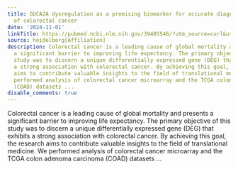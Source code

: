 ```yaml
---
title: GUCA2A dysregulation as a promising biomarker for accurate diagnosis and prognosis
  of colorectal cancer
date: '2024-11-01'
linkTitle: https://pubmed.ncbi.nlm.nih.gov/39485546/?utm_source=curl&utm_medium=rss&utm_campaign=pubmed-2&utm_content=1FakS-2QOkCT8HsMOQP1bCRQ4YzyumYOmxmF0moLsQ3dFB1E9V&fc=20220326224207&ff=20241101195436&v=2.18.0.post9+e462414
source: heidelberg[Affiliation]
description: Colorectal cancer is a leading cause of global mortality and presents
  a significant barrier to improving life expectancy. The primary objective of this
  study was to discern a unique differentially expressed gene (DEG) that exhibits
  a strong association with colorectal cancer. By achieving this goal, the research
  aims to contribute valuable insights to the field of translational medicine. We
  performed analysis of colorectal cancer microarray and the TCGA colon adenoma carcinoma
  (COAD) datasets ...
disable_comments: true
---
```

Colorectal cancer is a leading cause of global mortality and presents a significant barrier to improving life expectancy. The primary objective of this study was to discern a unique differentially expressed gene (DEG) that exhibits a strong association with colorectal cancer. By achieving this goal, the research aims to contribute valuable insights to the field of translational medicine. We performed analysis of colorectal cancer microarray and the TCGA colon adenoma carcinoma (COAD) datasets ...